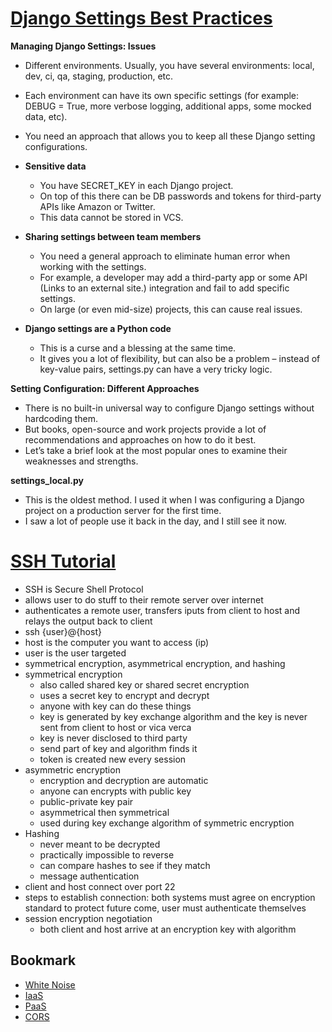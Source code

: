 # [Django Settings Best Practices](https://djangostars.com/blog/configuring-django-settings-best-practices/)
 **Managing Django Settings: Issues**

* Different environments. Usually, you have several environments: local, dev, ci, qa, staging, production, etc.
* Each environment can have its own specific settings (for example: DEBUG = True, more verbose logging, additional apps, some mocked data, etc).
* You need an approach that allows you to keep all these Django setting configurations.

* **Sensitive data**
  * You have SECRET_KEY in each Django project.
  * On top of this there can be DB passwords and tokens for third-party APIs like Amazon or Twitter.
  * This data cannot be stored in VCS.

* **Sharing settings between team members**
  * You need a general approach to eliminate human error when working with the settings.
  * For example, a developer may add a third-party app or some API (Links to an external site.) integration and fail to add specific settings.
  * On large (or even mid-size) projects, this can cause real issues.

* **Django settings are a Python code**
  * This is a curse and a blessing at the same time.
  * It gives you a lot of flexibility, but can also be a problem – instead of key-value pairs, settings.py can have a very tricky logic.

**Setting Configuration: Different Approaches**

* There is no built-in universal way to configure Django settings without hardcoding them.
* But books, open-source and work projects provide a lot of recommendations and approaches on how to do it best.
* Let’s take a brief look at the most popular ones to examine their weaknesses and strengths.

 **settings_local.py**

* This is the oldest method. I used it when I was configuring a Django project on a production server for the first time.
* I saw a lot of people use it back in the day, and I still see it now.

# [SSH Tutorial](https://www.hostinger.com/tutorials/ssh-tutorial-how-does-ssh-work)

* SSH is Secure Shell Protocol
* allows user to do stuff to their remote server over internet
* authenticates a remote user, transfers iputs from client to host and relays the output back to client
* ssh {user}@{host}
* host is the computer you want to access (ip)
* user is the user targeted
* symmetrical encryption, asymmetrical encryption, and hashing
* symmetrical encryption
  * also called shared key or shared secret encryption
  * uses a secret key to encrypt and decrypt
  * anyone with key can do these things
  * key is generated by key exchange algorithm and the key is never sent from client to host or vica verca
  * key is never disclosed to third party
  * send part of key and algorithm finds it
  * token is created new every session
* asymmetric encryption
  * encryption and decryption are automatic
  * anyone can encrypts with public key
  * public-private key pair
  * asymmetrical then symmetrical
  * used during key exchange algorithm of symmetric encryption
* Hashing
  * never meant to be decrypted
  * practically impossible to reverse
  * can compare hashes to see if they match
  * message authentication
* client and host connect over port 22
* steps to establish connection: both systems must agree on encryption standard to protect future come, user must authenticate themselves
* session encryption negotiation
  * both client and host arrive at an encryption key with algorithm

## Bookmark

* [White Noise](http://whitenoise.evans.io/en/stable/)
* [IaaS](https://en.wikipedia.org/wiki/Infrastructure_as_a_service)
* [PaaS](https://en.wikipedia.org/wiki/Platform_as_a_service)
* [CORS](https://en.m.wikipedia.org/wiki/Cross-origin_resource_sharing)
